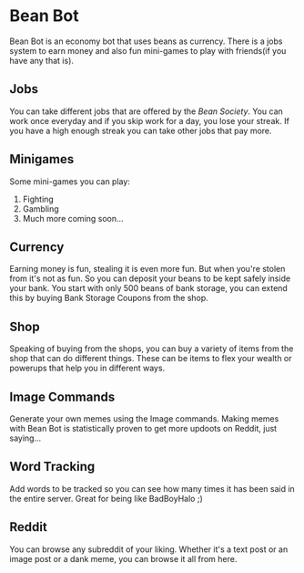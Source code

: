 # Bean Bot
Bean Bot is an economy bot that uses beans as currency. There is a jobs system to earn money and also fun mini-games to play with friends(if you have any that is).

## Jobs
You can take different jobs that are offered by the *Bean Society*. You can work once everyday and if you skip work for a day, you lose your streak. If you have a high enough streak you can take other jobs that pay more.

## Minigames
Some mini-games you can play:
1. Fighting
2. Gambling
3. Much more coming soon...

## Currency
Earning money is fun, stealing it is even more fun. But when you're stolen from it's not as fun. So you can deposit your beans to be kept safely inside your bank. You start with only 500 beans of bank storage, you can extend this by buying Bank Storage Coupons from the shop.

## Shop
Speaking of buying from the shops, you can buy a variety of items from the shop that can do different things. These can be items to flex your wealth or powerups that help you in different ways.

## Image Commands
Generate your own memes using the Image commands. Making memes with Bean Bot is statistically proven to get more updoots on Reddit, just saying...

## Word Tracking
Add words to be tracked so you can see how many times it has been said in the entire server. Great for being like BadBoyHalo ;)

## Reddit
You can browse any subreddit of your liking. Whether it's a text post or an image post or a dank meme, you can browse it all from here.

